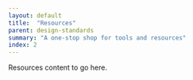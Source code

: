 ```yaml
---
layout: default
title:  "Resources"
parent: design-standards
summary: "A one-stop shop for tools and resources"
index: 2
---
```


Resources content to go here. 
